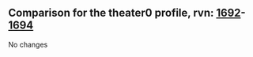 ## Comparison for the theater0 profile, rvn: [1692](https://github.com/PRO100KatYT/FortniteProfileRevisions/tree/main/profiles/theater0/1692%20theater0.json)-[1694](https://github.com/PRO100KatYT/FortniteProfileRevisions/tree/main/profiles/theater0/1694%20theater0.json)

No changes
